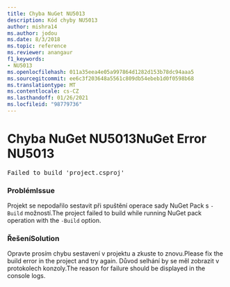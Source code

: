 ```yaml
---
title: Chyba NuGet NU5013
description: Kód chyby NU5013
author: mishra14
ms.author: jodou
ms.date: 8/3/2018
ms.topic: reference
ms.reviewer: anangaur
f1_keywords:
- NU5013
ms.openlocfilehash: 011a35eea4e05a997864d1282d153b78dc94aaa5
ms.sourcegitcommit: ee6c3f203648a5561c809db54ebeb1d0f0598b68
ms.translationtype: MT
ms.contentlocale: cs-CZ
ms.lasthandoff: 01/26/2021
ms.locfileid: "98779736"
---
```

# <a name="nuget-error-nu5013"></a><span data-ttu-id="4b93c-103">Chyba NuGet NU5013</span><span class="sxs-lookup"><span data-stu-id="4b93c-103">NuGet Error NU5013</span></span>
<pre>Failed to build 'project.csproj'</pre>

### <a name="issue"></a><span data-ttu-id="4b93c-104">Problém</span><span class="sxs-lookup"><span data-stu-id="4b93c-104">Issue</span></span>

<span data-ttu-id="4b93c-105">Projekt se nepodařilo sestavit při spuštění operace sady NuGet Pack s `-Build` možností.</span><span class="sxs-lookup"><span data-stu-id="4b93c-105">The project failed to build while running NuGet pack operation with the `-Build` option.</span></span>


### <a name="solution"></a><span data-ttu-id="4b93c-106">Řešení</span><span class="sxs-lookup"><span data-stu-id="4b93c-106">Solution</span></span>

<span data-ttu-id="4b93c-107">Opravte prosím chybu sestavení v projektu a zkuste to znovu.</span><span class="sxs-lookup"><span data-stu-id="4b93c-107">Please fix the build error in the project and try again.</span></span> <span data-ttu-id="4b93c-108">Důvod selhání by se měl zobrazit v protokolech konzoly.</span><span class="sxs-lookup"><span data-stu-id="4b93c-108">The reason for failure should be displayed in the console logs.</span></span>

